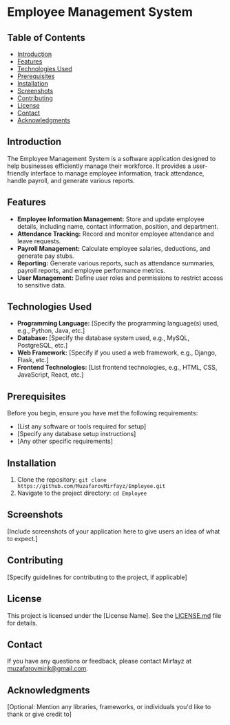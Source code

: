 # Employee Management System

## Table of Contents
- [Introduction](#introduction)
- [Features](#features)
- [Technologies Used](#technologies-used)
- [Prerequisites](#prerequisites)
- [Installation](#installation)
- [Screenshots](#screenshots)
- [Contributing](#contributing)
- [License](#license)
- [Contact](#contact)
- [Acknowledgments](#acknowledgments)

## Introduction
The Employee Management System is a software application designed to help businesses efficiently manage their workforce. It provides a user-friendly interface to manage employee information, track attendance, handle payroll, and generate various reports.

## Features
- **Employee Information Management:** Store and update employee details, including name, contact information, position, and department.
- **Attendance Tracking:** Record and monitor employee attendance and leave requests.
- **Payroll Management:** Calculate employee salaries, deductions, and generate pay stubs.
- **Reporting:** Generate various reports, such as attendance summaries, payroll reports, and employee performance metrics.
- **User Management:** Define user roles and permissions to restrict access to sensitive data.

## Technologies Used
- **Programming Language:** [Specify the programming language(s) used, e.g., Python, Java, etc.]
- **Database:** [Specify the database system used, e.g., MySQL, PostgreSQL, etc.]
- **Web Framework:** [Specify if you used a web framework, e.g., Django, Flask, etc.]
- **Frontend Technologies:** [List frontend technologies, e.g., HTML, CSS, JavaScript, React, etc.]

## Prerequisites
Before you begin, ensure you have met the following requirements:
- [List any software or tools required for setup]
- [Specify any database setup instructions]
- [Any other specific requirements]

## Installation
1. Clone the repository: `git clone  https://github.com/MuzafarovMirfayz/Employee.git`
2. Navigate to the project directory: `cd Employee`




## Screenshots
[Include screenshots of your application here to give users an idea of what to expect.]

## Contributing
[Specify guidelines for contributing to the project, if applicable]

## License
This project is licensed under the [License Name]. See the [LICENSE.md](LICENSE.md) file for details.

## Contact
If you have any questions or feedback, please contact Mirfayz at muzafarovmirik@gmail.com.

## Acknowledgments
[Optional: Mention any libraries, frameworks, or individuals you'd like to thank or give credit to]
